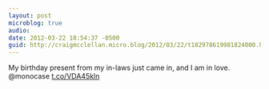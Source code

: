 ```yaml
---
layout: post
microblog: true
audio: 
date: 2012-03-22 18:54:37 -0500
guid: http://craigmcclellan.micro.blog/2012/03/22/t182978619981824000.html
---
```

My birthday present from my in-laws just came in, and I am in love. @monocase [t.co/VDA45kln](http://t.co/VDA45kln)
